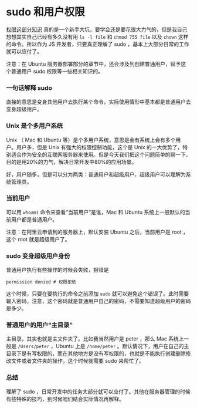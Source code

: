 # sudo 和用户权限

[权限这部分知识](http://billie66.github.io/TLCL/book/chap10.html) 真的是一个新手大坑，要学会还是要花很大力气的，但是我自己想想其实自己已经有多久没有用 `ls -l file` 和 `chmod 755 file` 以及 `chown` 这样的命令。所以作为 JS 开发者，只要真正理解了 sudo ，基本上大部分日常的工作就可以应付了。

注意：在 Ubuntu 服务器部署部分的章节中，还会涉及到创建普通用户，赋予这个普通用户 sudo 权限等一些相关知识的。

### 一句话解释 sudo 

直接的意思是变身其他用户去执行某个命令，实际使用情形中基本都是普通用户去变身超级用户。

### Unix 是个多用户系统

Unix （ Mac 和 Ubuntu 等）是个多用户系统，意思是会有系统上会有多个用户。用户多，但是 Unix 有强大的权限控制功能，这个是 Unix 的一大优势了，特别适合作为安全的互联网服务器来使用。但是今天我们把这个问题简单的聊一下，目的是用20%的力气，解决日常开发中80%的应用场景。

好，用户随多，但是可以分为两类：普通用户和超级用户，超级用户可以理解为系统管理员。

### 当前用户

可以用 `whoami` 命令来查看“当前用户”是谁，Mac 和 Ubuntu 系统上一般默认的当前用户都是普通用户。

注意：在阿里云申请到的服务器上，默认安装 Ubuntu 之后，当前用户是 root ，这个 root 就是超级用户了。

### sudo 变身超级用户身份

普通用户执行有些操作的时候会失败，报错是

```
permission denied # 权限拒绝
```

这个时候，只要在要执行的命令之前添加 `sudo` 就可以避免这个错误了。此时需要输入密码，注意，这个密码就是普通用户自己的密码，不需要知道超级用户的密码是多少。

### 普通用户的用户“主目录”

主目录，其实也就是主文件夹了。比如我当然用户是 peter ，那么 Mac 系统上一般是 `/Users/peter` ，Ubuntu 上是 `/home/peter` 。默认情况下，用户在自己的主目录下是有写权限的，而在其他地方是没有写权限的，也就是不能执行创建删除修改文件或者文件夹的操作。这个时候就需要 sudo 来帮忙了。

### 总结

理解了 sudo ，日常开发中的任务大部分就可以应付了。其他在服务器管理的时候有些特殊的技巧，到时候咱们结合实际情况再解释。
